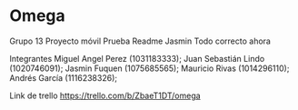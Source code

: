 # Omega
Grupo 13
Proyecto móvil
Prueba Readme Jasmin
Todo correcto ahora

Integrantes 
Miguel Angel Perez (1031183333); Juan Sebastián Lindo (1020746091); Jasmin Fuquen (1075685565); Mauricio Rivas (1014296110); Andrés García (1116238326); 

Link de trello
https://trello.com/b/ZbaeT1DT/omega
